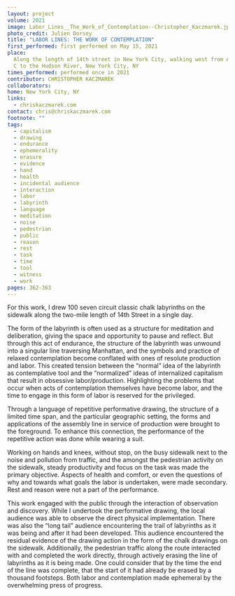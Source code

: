 ```yaml
---
layout: project
volume: 2021
image: Labor_Lines__The_Work_of_Contemplation--Christopher_Kaczmarek.jpg
photo_credit: Julien Dorsey
title: "LABOR LINES: THE WORK OF CONTEMPLATION"
first_performed: first performed on May 15, 2021
place:
  Along the length of 14th street in New York City, walking west from Avenue
  C to the Hudson River, New York City, NY
times_performed: performed once in 2021
contributor: CHRISTOPHER KACZMAREK
collaborators:
home: New York City, NY
links:
  - chriskaczmarek.com
contact: chris@chriskaczmarek.com
footnote: ""
tags:
  - capitalism
  - drawing
  - endurance
  - ephemerality
  - erasure
  - evidence
  - hand
  - health
  - incidental audience
  - interaction
  - labor
  - labyrinth
  - language
  - meditation
  - noise
  - pedestrian
  - public
  - reason
  - rest
  - task
  - time
  - tool
  - witness
  - work
pages: 362-363
---
```


For this work, I drew 100 seven circuit classic chalk labyrinths on the sidewalk along the two-mile length of 14th Street in a single day.

The form of the labyrinth is often used as a structure for meditation and deliberation, giving the space and opportunity to pause and reflect. But through this act of endurance, the structure of the labyrinth was unwound into a singular line traversing Manhattan, and the symbols and practice of relaxed contemplation become conflated with ones of resolute production and labor. This created tension between the “normal” idea of the labyrinth as contemplative tool and the “normalized” ideas of internalized capitalism that result in obsessive labor/production. Highlighting the problems that occur when acts of contemplation themselves have become labor, and the time to engage in this form of labor is reserved for the privileged.

Through a language of repetitive performative drawing, the structure of a limited time span, and the particular geographic setting, the forms and applications of the assembly line in service of production were brought to the foreground. To enhance this connection, the performance of the repetitive action was done while wearing a suit.

Working on hands and knees, without stop, on the busy sidewalk next to the noise and pollution from traffic, and the amongst the pedestrian activity on the sidewalk, steady productivity and focus on the task was made the primary objective. Aspects of health and comfort, or even the questions of why and towards what goals the labor is undertaken, were made secondary. Rest and reason were not a part of the performance.

This work engaged with the public through the interaction of observation and discovery. While I undertook the performative drawing, the local audience was able to observe the direct physical implementation. There was also the “long tail” audience encountering the trail of labyrinths as it was being and after it had been developed. This audience encountered the residual evidence of the drawing action in the form of the chalk drawings on the sidewalk. Additionally, the pedestrian traffic along the route interacted with and completed the work directly, through actively erasing the line of labyrinths as it is being made. One could consider that by the time the end of the line was complete, that the start of it had already be erased by a thousand footsteps. Both labor and contemplation made ephemeral by the overwhelming press of progress.
